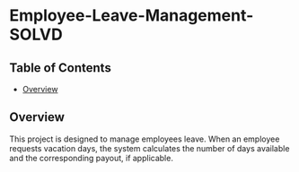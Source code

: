 # Employee-Leave-Management-SOLVD

## Table of Contents

- [Overview](#overview)

## Overview

This project is designed to manage employees leave. When an employee requests vacation days, the system calculates the number of days available and the corresponding payout, if applicable.
